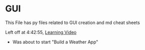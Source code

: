 # GUI #

This File has py files related to GUI creation and md cheat sheets 

Left off at 4:42:55, [Learning Video](https://www.youtube.com/watch?v=YXPyB4XeYLA)
+ Was about to start "Build a Weather App"